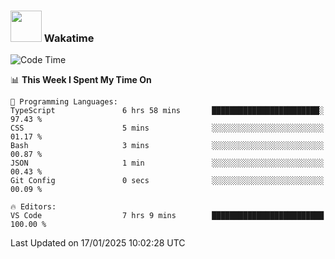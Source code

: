 ### <img src="https://media.giphy.com/media/VgCDAzcKvsR6OM0uWg/giphy.gif" width="50"> Wakatime

  <!--START_SECTION:waka-->
![Code Time](http://img.shields.io/badge/Code%20Time-1%2C470%20hrs%2046%20mins-blue)

📊 **This Week I Spent My Time On** 

```text
💬 Programming Languages: 
TypeScript               6 hrs 58 mins       ████████████████████████░   97.43 % 
CSS                      5 mins              ░░░░░░░░░░░░░░░░░░░░░░░░░   01.17 % 
Bash                     3 mins              ░░░░░░░░░░░░░░░░░░░░░░░░░   00.87 % 
JSON                     1 min               ░░░░░░░░░░░░░░░░░░░░░░░░░   00.43 % 
Git Config               0 secs              ░░░░░░░░░░░░░░░░░░░░░░░░░   00.09 % 

🔥 Editors: 
VS Code                  7 hrs 9 mins        █████████████████████████   100.00 % 
```


 Last Updated on 17/01/2025 10:02:28 UTC
<!--END_SECTION:waka-->
